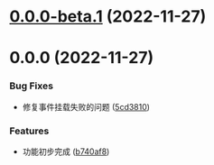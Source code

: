 # [0.0.0-beta.1](https://github.com/js-tool-pack/keymap/compare/v0.0.0...v0.0.0-beta.1) (2022-11-27)

# 0.0.0 (2022-11-27)

### Bug Fixes

- 修复事件挂载失败的问题 ([5cd3810](https://github.com/js-tool-pack/keymap/commit/5cd3810c76e27d09747954889087595a4975d2fd))

### Features

- 功能初步完成 ([b740af8](https://github.com/js-tool-pack/keymap/commit/b740af875398893c04d04ba2873c782e517b43cb))
